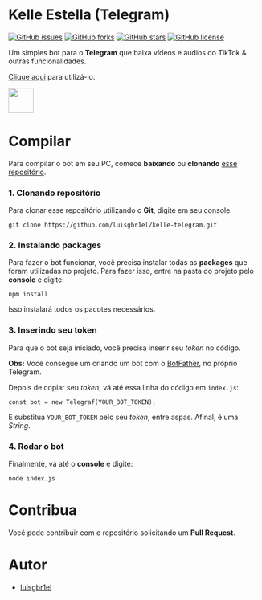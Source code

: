 # Kelle Estella (Telegram)


[![GitHub issues](https://img.shields.io/github/issues/luisgbr1el/kelle-telegram?style=flat-square)](https://github.com/luisgbr1el/kelle-telegram/issues)
[![GitHub forks](https://img.shields.io/github/forks/luisgbr1el/kelle-telegram?style=flat-square)](https://github.com/luisgbr1el/kelle-telegram/network)
[![GitHub stars](https://img.shields.io/github/stars/luisgbr1el/kelle-telegram?style=flat-square)](https://github.com/luisgbr1el/kelle-telegram/stargazers)
[![GitHub license](https://img.shields.io/github/license/luisgbr1el/kelle-telegram?style=flat-square)](https://github.com/luisgbr1el/kelle-telegram/blob/main/LICENSE)

Um simples bot para o **Telegram** que baixa vídeos e áudios do TikTok & outras funcionalidades.

[Clique aqui](https://t.me/KelleEstellaBot) para utilizá-lo.

<img src="https://cdn.worldvectorlogo.com/logos/telegram-1.svg" width="50px">

# Compilar
Para compilar o bot em seu PC, comece **baixando** ou **clonando** [esse repositório](https://github.com/luisgbr1el/kelle-telegram).
### 1. Clonando repositório
Para clonar esse repositório utilizando o **Git**, digite em seu console:
```
git clone https://github.com/luisgbr1el/kelle-telegram.git
```

### 2. Instalando packages
Para fazer o bot funcionar, você precisa instalar todas as **packages** que foram utilizadas no projeto. Para fazer isso, entre na pasta do projeto pelo **console** e digite:
```
npm install
```
Isso instalará todos os pacotes necessários.

### 3. Inserindo seu token
Para que o bot seja iniciado, você precisa inserir seu *token* no código.

**Obs:** Você consegue um criando um bot com o [BotFather](https://t.me/BotFather), no próprio Telegram.

Depois de copiar seu *token*, vá até essa linha do código em `index.js`:
```
const bot = new Telegraf(YOUR_BOT_TOKEN);
```
E substitua `YOUR_BOT_TOKEN` pelo seu *token*, entre aspas. Afinal, é uma *String*.

### 4. Rodar o bot
Finalmente, vá até o **console** e digite:
```
node index.js
```

# Contribua
Você pode contribuir com o repositório solicitando um **Pull Request**.

# Autor
- [luisgbr1el](https://github.com/luisgbr1el)
